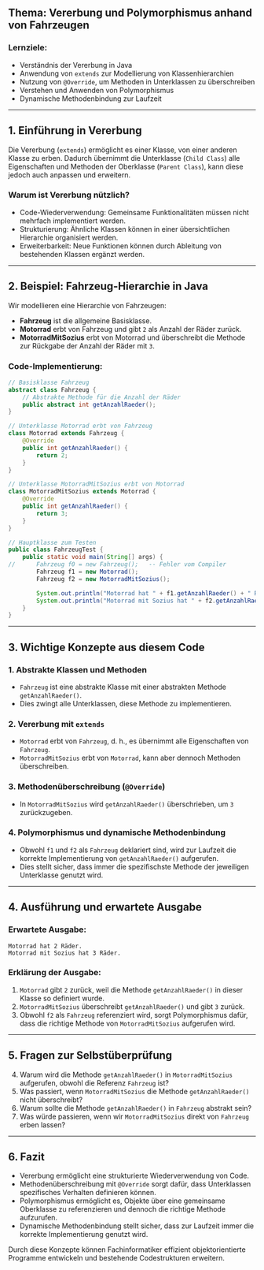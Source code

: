 

## **Thema:** Vererbung und Polymorphismus anhand von Fahrzeugen

### **Lernziele:**
- Verständnis der Vererbung in Java
- Anwendung von `extends` zur Modellierung von Klassenhierarchien
- Nutzung von `@Override`, um Methoden in Unterklassen zu überschreiben
- Verstehen und Anwenden von Polymorphismus
- Dynamische Methodenbindung zur Laufzeit

---

## **1. Einführung in Vererbung**

Die Vererbung (`extends`) ermöglicht es einer Klasse, von einer anderen Klasse zu erben. Dadurch übernimmt die Unterklasse (`Child Class`) alle Eigenschaften und Methoden der Oberklasse (`Parent Class`), kann diese jedoch auch anpassen und erweitern.

### **Warum ist Vererbung nützlich?**
- Code-Wiederverwendung: Gemeinsame Funktionalitäten müssen nicht mehrfach implementiert werden.
- Strukturierung: Ähnliche Klassen können in einer übersichtlichen Hierarchie organisiert werden.
- Erweiterbarkeit: Neue Funktionen können durch Ableitung von bestehenden Klassen ergänzt werden.

---

## **2. Beispiel: Fahrzeug-Hierarchie in Java**

Wir modellieren eine Hierarchie von Fahrzeugen:

- **Fahrzeug** ist die allgemeine Basisklasse.
- **Motorrad** erbt von Fahrzeug und gibt `2` als Anzahl der Räder zurück.
- **MotorradMitSozius** erbt von Motorrad und überschreibt die Methode zur Rückgabe der Anzahl der Räder mit `3`.

### **Code-Implementierung:**
```java
// Basisklasse Fahrzeug
abstract class Fahrzeug {
    // Abstrakte Methode für die Anzahl der Räder
    public abstract int getAnzahlRaeder();
}

// Unterklasse Motorrad erbt von Fahrzeug
class Motorrad extends Fahrzeug {
    @Override
    public int getAnzahlRaeder() {
        return 2;
    }
}

// Unterklasse MotorradMitSozius erbt von Motorrad
class MotorradMitSozius extends Motorrad {
    @Override
    public int getAnzahlRaeder() {
        return 3;
    }
}

// Hauptklasse zum Testen
public class FahrzeugTest {
    public static void main(String[] args) {
//	    Fahrzeug f0 = new Fahrzeug();   -- Fehler vom Compiler
        Fahrzeug f1 = new Motorrad();
        Fahrzeug f2 = new MotorradMitSozius();

        System.out.println("Motorrad hat " + f1.getAnzahlRaeder() + " Räder.");
        System.out.println("Motorrad mit Sozius hat " + f2.getAnzahlRaeder() + " Räder.");
    }
}
```

---

## **3. Wichtige Konzepte aus diesem Code**

### **1. Abstrakte Klassen und Methoden**
- `Fahrzeug` ist eine abstrakte Klasse mit einer abstrakten Methode `getAnzahlRaeder()`.
- Dies zwingt alle Unterklassen, diese Methode zu implementieren.

### **2. Vererbung mit `extends`**
- `Motorrad` erbt von `Fahrzeug`, d. h., es übernimmt alle Eigenschaften von `Fahrzeug`.
- `MotorradMitSozius` erbt von `Motorrad`, kann aber dennoch Methoden überschreiben.

### **3. Methodenüberschreibung (`@Override`)**
- In `MotorradMitSozius` wird `getAnzahlRaeder()` überschrieben, um `3` zurückzugeben.

### **4. Polymorphismus und dynamische Methodenbindung**
- Obwohl `f1` und `f2` als `Fahrzeug` deklariert sind, wird zur Laufzeit die korrekte Implementierung von `getAnzahlRaeder()` aufgerufen.
- Dies stellt sicher, dass immer die spezifischste Methode der jeweiligen Unterklasse genutzt wird.

---

## **4. Ausführung und erwartete Ausgabe**

### **Erwartete Ausgabe:**
```
Motorrad hat 2 Räder.
Motorrad mit Sozius hat 3 Räder.
```

### **Erklärung der Ausgabe:**
1. `Motorrad` gibt `2` zurück, weil die Methode `getAnzahlRaeder()` in dieser Klasse so definiert wurde.
2. `MotorradMitSozius` überschreibt `getAnzahlRaeder()` und gibt `3` zurück.
3. Obwohl `f2` als `Fahrzeug` referenziert wird, sorgt Polymorphismus dafür, dass die richtige Methode von `MotorradMitSozius` aufgerufen wird.

---

## **5. Fragen zur Selbstüberprüfung**

4. Warum wird die Methode `getAnzahlRaeder()` in `MotorradMitSozius` aufgerufen, obwohl die Referenz `Fahrzeug` ist?
5. Was passiert, wenn `MotorradMitSozius` die Methode `getAnzahlRaeder()` nicht überschreibt?
6. Warum sollte die Methode `getAnzahlRaeder()` in `Fahrzeug` abstrakt sein?
7. Was würde passieren, wenn wir `MotorradMitSozius` direkt von `Fahrzeug` erben lassen?

---

## **6. Fazit**

- Vererbung ermöglicht eine strukturierte Wiederverwendung von Code.
- Methodenüberschreibung mit `@Override` sorgt dafür, dass Unterklassen spezifisches Verhalten definieren können.
- Polymorphismus ermöglicht es, Objekte über eine gemeinsame Oberklasse zu referenzieren und dennoch die richtige Methode aufzurufen.
- Dynamische Methodenbindung stellt sicher, dass zur Laufzeit immer die korrekte Implementierung genutzt wird.

Durch diese Konzepte können Fachinformatiker effizient objektorientierte Programme entwickeln und bestehende Codestrukturen erweitern.

